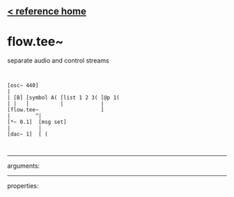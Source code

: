 [< reference home](ceammc_lib.html)
---

# flow.tee~


separate audio and control streams

```


[osc~ 440]
|
| [B] [symbol A( [list 1 2 3( [@p 1(
| |   |          |            |
[flow.tee~                    ]
|        ^|
[*~ 0.1]  [msg set]
|         |
[dac~ 1]  [ (

            
```

---
arguments:


---
properties:


